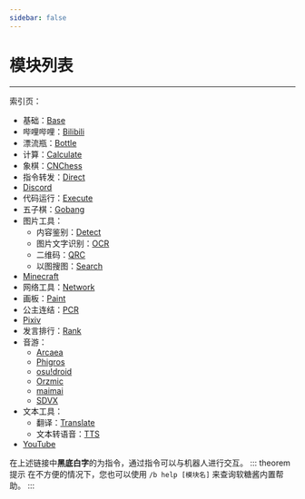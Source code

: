 ```yaml
---
sidebar: false
---
```


# 模块列表

---

索引页：
- 基础：[Base](./base/)
- 哔哩哔哩：[Bilibili](./bilibili/)
- 漂流瓶：[Bottle](./bottle/)
- 计算：[Calculate](./calculate/)
- 象棋：[CNChess](./cnchess/)
- 指令转发：[Direct](./direct/)
- [Discord](./discord/)
- 代码运行：[Execute](./execute/)
- 五子棋：[Gobang](./gobang/)
- 图片工具：
  - 内容鉴别：[Detect](./detect/)
  - 图片文字识别：[OCR](./ocr/)
  - 二维码：[QRC](./qrc/)
  - 以图搜图：[Search](./search/)
- [Minecraft](./minecraft/)
- 网络工具：[Network](./network/)
- 画板：[Paint](./paint/)
- 公主连结：[PCR](./pcr/)
- [Pixiv](./pixiv/)
- 发言排行：[Rank](./rank/)
- 音游：
  - [Arcaea](./arcaea/)
  - [Phigros](./phigros/)
  - [osu!droid](./osudroid/)
  - [Orzmic](./orzmic/)
  - [maimai](./maimai/)
  - [SDVX](./sdvx/)
- 文本工具：
  - 翻译：[Translate](./translate/)
  - 文本转语音：[TTS](./tts/)
- [YouTube](./youtube/)

在上述链接中**黑底白字**的为指令，通过指令可以与机器人进行交互。
::: theorem 提示
在不方便的情况下，您也可以使用 `/b help [模块名]` 来查询软糖酱内置帮助。
:::
